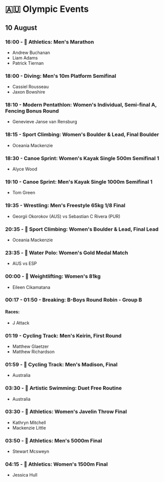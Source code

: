 # 🇦🇺 Olympic Events

## 10 August

### 16:00 - 🏅 Athletics: Men's Marathon
* Andrew Buchanan
* Liam Adams
* Patrick Tiernan

### 18:00 - Diving: Men's 10m Platform Semifinal
* Cassiel Rousseau
* Jaxon Bowshire

### 18:10 - Modern Pentathlon: Women's Individual, Semi-final A, Fencing Bonus Round
* Genevieve Janse van Rensburg

### 18:15 - Sport Climbing: Women's Boulder & Lead, Final Boulder
* Oceania Mackenzie

### 18:30 - Canoe Sprint: Women's Kayak Single 500m Semifinal 1
* Alyce Wood

### 19:10 - Canoe Sprint: Men's Kayak Single 1000m Semifinal 1
* Tom Green

### 19:35 - Wrestling: Men's Freestyle 65kg 1/8 Final
* Georgii Okorokov (AUS) vs Sebastian C Rivera (PUR)

### 20:35 - 🏅 Sport Climbing: Women's Boulder & Lead, Final Lead
* Oceania Mackenzie

### 23:35 - 🏅 Water Polo: Women's Gold Medal Match
* AUS vs ESP

### 00:00 - 🏅 Weightlifting: Women's 81kg
* Eileen Cikamatana

### 00:17 - 01:50 - Breaking: B-Boys Round Robin - Group B
#### Races: 
* J Attack

### 01:19 - Cycling Track: Men's Keirin, First Round
* Matthew Glaetzer
* Matthew Richardson

### 01:59 - 🏅 Cycling Track: Men's Madison, Final
* Australia

### 03:30 - 🏅 Artistic Swimming: Duet Free Routine
* Australia

### 03:30 - 🏅 Athletics: Women's Javelin Throw Final
* Kathryn Mitchell
* Mackenzie Little

### 03:50 - 🏅 Athletics: Men's 5000m Final
* Stewart Mcsweyn

### 04:15 - 🏅 Athletics: Women's 1500m Final
* Jessica Hull

